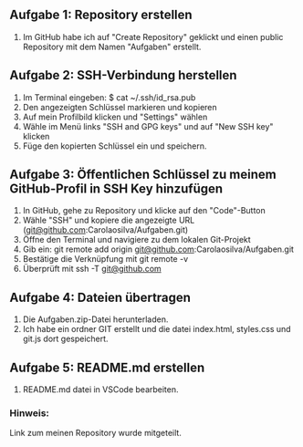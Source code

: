 ## Aufgabe 1: Repository erstellen
1. Im GitHub habe ich auf "Create Repository" geklickt und einen public Repository mit dem Namen "Aufgaben" erstellt.

## Aufgabe 2: SSH-Verbindung herstellen
1.  Im Terminal eingeben: $ cat ~/.ssh/id_rsa.pub
2.  Den angezeigten Schlüssel markieren und kopieren
3.  Auf mein Profilbild klicken und "Settings" wählen
4.  Wähle im Menü links "SSH and GPG keys" und auf "New SSH key" klicken
5.  Füge den kopierten Schlüssel ein und speichern.

## Aufgabe 3: Öffentlichen Schlüssel zu meinem GitHub-Profil in SSH Key hinzufügen
1. In GitHub, gehe zu Repository und klicke auf den "Code"-Button
2. Wähle "SSH" und kopiere die angezeigte URL (git@github.com:Carolaosilva/Aufgaben.git) 
3. Öffne den Terminal und navigiere zu dem lokalen Git-Projekt
4. Gib ein: git remote add origin git@github.com:Carolaosilva/Aufgaben.git
5. Bestätige die Verknüpfung mit git remote -v
6. Überprüft mit ssh -T git@github.com

## Aufgabe 4: Dateien übertragen
1. Die Aufgaben.zip-Datei herunterladen.
2. Ich habe ein ordner GIT erstellt und die datei index.html, styles.css und git.js dort gespeichert.

## Aufgabe 5: README.md erstellen
1. README.md datei in VSCode bearbeiten.

### Hinweis:
Link zum meinen Repository wurde mitgeteilt. 
